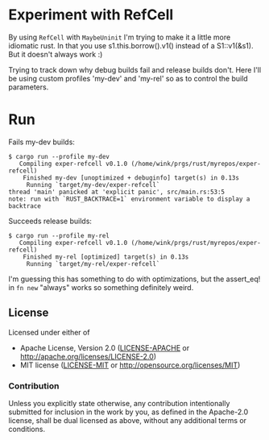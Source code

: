 # Experiment with RefCell

By using `RefCell` with `MaybeUninit` I'm trying to make it a
little more idiomatic rust. In that you use s1.this.borrow().v1()
instead of a S1::v1(&s1). But it doesn't always work :)

Trying to track down why debug builds fail and release builds don't.
Here I'll be using custom profiles 'my-dev' and 'my-rel' so as
to control the build parameters.

# Run

Fails my-dev builds:
```
$ cargo run --profile my-dev
   Compiling exper-refcell v0.1.0 (/home/wink/prgs/rust/myrepos/exper-refcell)
    Finished my-dev [unoptimized + debuginfo] target(s) in 0.13s
     Running `target/my-dev/exper-refcell`
thread 'main' panicked at 'explicit panic', src/main.rs:53:5
note: run with `RUST_BACKTRACE=1` environment variable to display a backtrace
```

Succeeds release builds:
```
$ cargo run --profile my-rel
   Compiling exper-refcell v0.1.0 (/home/wink/prgs/rust/myrepos/exper-refcell)
    Finished my-rel [optimized] target(s) in 0.13s
     Running `target/my-rel/exper-refcell`
```

I'm guessing this has something to do with optimizations, but the
assert_eq! in `fn new` "always" works so something definitely weird.

## License

Licensed under either of

- Apache License, Version 2.0 ([LICENSE-APACHE](LICENSE-APACHE) or http://apache.org/licenses/LICENSE-2.0)
- MIT license ([LICENSE-MIT](LICENSE-MIT) or http://opensource.org/licenses/MIT)

### Contribution

Unless you explicitly state otherwise, any contribution intentionally submitted
for inclusion in the work by you, as defined in the Apache-2.0 license, shall
be dual licensed as above, without any additional terms or conditions.
